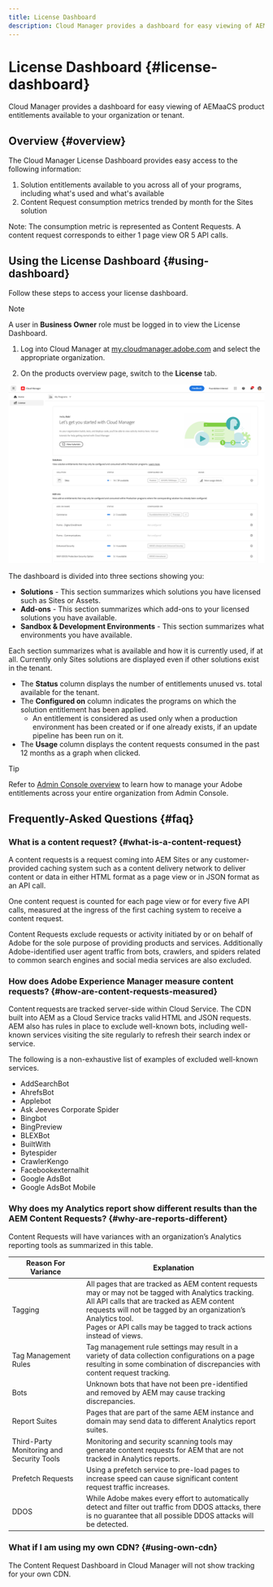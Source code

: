 ```yaml
---
title: License Dashboard
description: Cloud Manager provides a dashboard for easy viewing of AEMaaCS product entitlements available to your organization or tenant.
---
```


# License Dashboard {#license-dashboard}

Cloud Manager provides a dashboard for easy viewing of AEMaaCS product entitlements available to your organization or tenant.

## Overview {#overview}

The Cloud Manager License Dashboard provides easy access to the following information:

1. Solution entitlements available to you across all of your programs, including what's used and what's available
1. Content Request consumption metrics trended by month for the Sites solution

Note: The consumption metric is represented as Content Requests. A content request corresponds to either 1 page view OR 5 API calls.

## Using the License Dashboard {#using-dashboard}

Follow these steps to access your license dashboard.

>[!NOTE]
>
>A user in **Business Owner** role must be logged in to view the License Dashboard.

1. Log into Cloud Manager at [my.cloudmanager.adobe.com](https://my.cloudmanager.adobe.com/) and select the appropriate organization.

1. On the products overview page, switch to the **License** tab.

![License Dashboard](assets/license-dashboard.png)

The dashboard is divided into three sections showing you:

* **Solutions** - This section summarizes which solutions you have licensed such as Sites or Assets.
* **Add-ons** - This section summarizes which add-ons to your licensed solutions you have available.
* **Sandbox &amp; Development Environments** - This section summarizes what environments you have available.

Each section summarizes what is available and how it is currently used, if at all. Currently only Sites solutions are displayed even if other solutions exist in the tenant.

* The **Status** column displays the number of entitlements unused vs. total available for the tenant.
* The **Configured on** column indicates the programs on which the solution entitlement has been applied.
  * An entitlement is considered as used only when a production environment has been created or if one already exists, if an update pipeline has been run on it. 
* The **Usage** column displays the content requests consumed in the past 12 months as a graph when clicked.

>[!TIP]
>
>Refer to [Admin Console overview](https://helpx.adobe.com/enterprise/using/admin-console.html) to learn how to manage your Adobe entitlements across your entire organization from Admin Console.

## Frequently-Asked Questions {#faq}

### What is a content request? {#what-is-a-content-request}

A content requests is a request coming into AEM Sites or any customer-provided caching system  such as a content delivery network to deliver content or data in either HTML format as a page view or in JSON format as an API call.

One content request is counted for each page view or for every five API calls, measured at the ingress of the first caching system to receive a content request.

Content Requests exclude requests or activity initiated by or on behalf of Adobe for the sole purpose of providing products and services. Additionally Adobe-identified user agent traffic from bots, crawlers, and spiders related to common search engines and social media services are also excluded.

### How does Adobe Experience Manager measure content requests? {#how-are-content-requests-measured}

Content requests are tracked server-side within Cloud Service. The CDN built into AEM as a Cloud Service tracks valid HTML and JSON requests. AEM also has rules in place to exclude well-known bots, including well-known services visiting the site regularly to refresh their search index or service.

The following is a non-exhaustive list of examples of excluded well-known services.

* AddSearchBot 
* AhrefsBot 
* Applebot 
* Ask Jeeves Corporate Spider 
* Bingbot 
* BingPreview 
* BLEXBot 
* BuiltWith 
* Bytespider 
* CrawlerKengo 
* Facebookexternalhit 
* Google AdsBot 
* Google AdsBot Mobile 

### Why does my Analytics report show different results than the AEM Content Requests? {#why-are-reports-different}

Content Requests will have variances with an organization’s Analytics reporting tools as summarized in this table.

|Reason For Variance|Explanation|
|---|---|
|Tagging|All pages that are tracked as AEM content requests may or may not be tagged with Analytics tracking.<br>All API calls that are tracked as AEM content requests will not be tagged by an organization’s Analytics tool.<br>Pages or API calls may be tagged to track actions instead of views.|
|Tag Management Rules|Tag management rule settings may result in a variety of data collection configurations on a page resulting in some combination of discrepancies with content request tracking.|
|Bots|Unknown bots that have not been pre-identified and removed by AEM may cause tracking discrepancies.|
|Report Suites|Pages that are part of the same AEM instance and domain may send data to different Analytics report suites.|
|Third-Party Monitoring and Security Tools|Monitoring and security scanning tools may generate content requests for AEM that are not tracked in Analytics reports.|
|Prefetch Requests|Using a prefetch service to pre-load pages to increase speed can cause significant content request traffic increases.|
|DDOS|While Adobe makes every effort to automatically detect and filter out traffic from DDOS attacks, there is no guarantee that all possible DDOS attacks will be detected.|

### What if I am using my own CDN? {#using-own-cdn}

The Content Request Dashboard in Cloud Manager will not show tracking for your own CDN.
